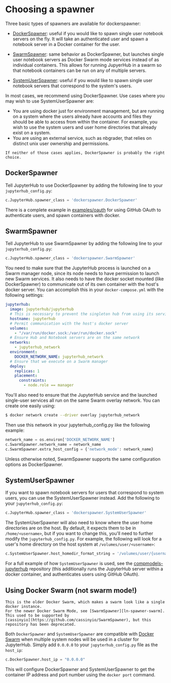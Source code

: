 # Choosing a spawner

Three basic types of spawners are available for dockerspawner:

- [DockerSpawner][ln-spawner-docker]: useful if you would like to spawn 
  single user notebook servers on the fly. It will take an
  authenticated user and spawn a notebook server in a Docker container
  for the user.

- [SwarmSpawner][ln-spawner-swarm]: same behavior as DockerSpawner, but
  launches single user notebook servers as Docker Swarm mode services
  instead of as individual containers. This allows for running JupyerHub
  in a swarm so that notebook containers can be run on any of multiple
  servers.

- [SystemUserSpawner][ln-spawner-sysusr]: useful if you would like to
  spawn single user notebook servers that correspond to the system's 
  users.

[ln-spawner-docker]: #dockerspawner
[ln-spawner-swarm]: #swarmspawner
[ln-spawner-sysusr]: #systemuserspawner

  
In most cases, we recommend using DockerSpawner. Use cases where you
may wish to use SystemUserSpawner are:

- You are using docker just for environment management, but are running
  on a system where the users already have accounts and files they
  should be able to access from within the container. For example, you
  wish to use the system users and user home directories that
  already exist on a system.
- You are using an external service, such as nbgrader, that relies on 
  distinct unix user ownership and permissions.
  
```{note}
If neither of those cases applies, DockerSpawner is probably the right
choice.
```

## DockerSpawner

Tell JupyterHub to use DockerSpawner by adding the following line to 
your `jupyterhub_config.py`:

```python
c.JupyterHub.spawner_class = 'dockerspawner.DockerSpawner'
```

There is a complete example in [examples/oauth](https://github.com/jupyterhub/dockerspawner/tree/master/examples/oauth)
for using GitHub OAuth to authenticate users, and spawn containers with docker.

## SwarmSpawner

Tell JupyterHub to use SwarmSpawner by adding the following line to
your `jupyterhub_config.py`:

```python
c.JupyterHub.spawner_class = 'dockerspawner.SwarmSpawner'
```

You need to make sure that the JupyterHub process is launched on a Swarm manager
node, since its node needs to have permission to launch new Swarm services. It also
needs to have the docker socket mounted (like DockerSpawner) to communicate out of its
own container with the host's docker server. You can accomplish this in your
`docker-compose.yml` with the following settings:

```yaml
jupyterhub:
  image: jupyterhub/jupyterhub
  # This is necessary to prevent the singleton hub from using its service number as its hostname
  hostname: jupyterhub
  # Permit communication with the host's docker server
  volumes:
    - "/var/run/docker.sock:/var/run/docker.sock"
  # Ensure Hub and Notebook servers are on the same network
  networks:
    - jupyterhub_network
  environment:
    DOCKER_NETWORK_NAME: jupyterhub_network
  # Ensure that we execute on a Swarm manager
  deploy:
    replicas: 1
    placement:
      constraints:
        - node.role == manager
```

You'll also need to ensure that the JupyterHub service and the launched single-user
services all run on the same Swarm overlay network. You can create one easily using:

```bash
$ docker network create --driver overlay jupyterhub_network
```

Then use this network in your jupyterhub_config.py like the following example:

```python
network_name = os.environ['DOCKER_NETWORK_NAME']
c.SwarmSpawner.network_name = network_name
c.SwarmSpawner.extra_host_config = {'network_mode': network_name}
```

Unless otherwise noted, SwarmSpawner supports the same configuration options as DockerSpawner.

## SystemUserSpawner

If you want to spawn notebook servers for users that correspond to system users,
you can use the SystemUserSpawner instead. Add the following to your
`jupyterhub_config.py`:

```python
c.JupyterHub.spawner_class = 'dockerspawner.SystemUserSpawner'
```

The SystemUserSpawner will also need to know where the user home directories
are on the host. By default, it expects them to be in `/home/<username>`, but if
you want to change this, you'll need to further modify the
`jupyterhub_config.py`. For example, the following will look for a user's home
directory on the host system at `/volumes/user/<username>`:

```python
c.SystemUserSpawner.host_homedir_format_string = '/volumes/user/{username}'
```

For a full example of how `SystemUserSpawner` is used, see the
[compmodels-jupyterhub](https://github.com/jhamrick/compmodels-jupyterhub)
repository (this additionally runs the JupyterHub server within a docker
container, and authenticates users using GitHub OAuth).

## Using Docker Swarm (not swarm mode!)

```{note}
This is the older Docker Swarm, which makes a swarm look like a single docker instance.
For the newer Docker Swarm Mode, see [SwarmSpawner][ln-spawner-swarm]. This used to be supported by
[cassinyio](https://github.com/cassinyio/SwarmSpawner), but this repository has been deprecated.
```

Both `DockerSpawner` and `SystemUserSpawner` are compatible with
[Docker Swarm](https://docs.docker.com/swarm/) when multiple system
nodes will be used in a cluster for JupyterHub. Simply add `0.0.0.0`
to your `jupyterhub_config.py` file as the `host_ip`:

```python
c.DockerSpawner.host_ip = "0.0.0.0"
```

This will configure DockerSpawner and SystemUserSpawner to get
the container IP address and port number using the `docker port`
command.
